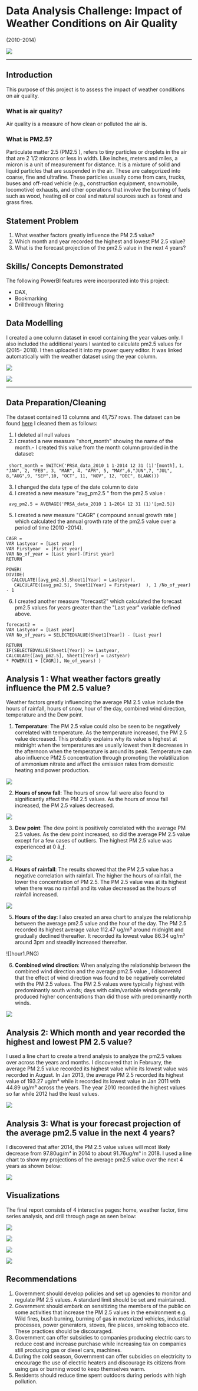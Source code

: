 # Data Analysis Challenge: Impact of Weather Conditions on Air Quality
(2010–2014)

![](air_quality_intro.jpg)
___
## Introduction
This purpose of this project is to assess the impact of weather conditions on air quality. 

### What is air quality?

Air quality is a measure of how clean or polluted the air is. 

### What is PM2.5?
Particulate matter 2.5 (PM2.5 ), refers to tiny particles or droplets in the air that are 2 1/2 microns or less in width. Like inches, meters and miles, a micron is a unit of measurement for distance. It is a mixture of solid and liquid particles that are suspended in the air. These are categorized into coarse, fine and ultrafine. These particles usually come from cars, trucks, buses and off-road vehicle (e.g., construction equipment, snowmobile, locomotive) exhausts, and other operations that involve the burning of fuels such as wood, heating oil or coal and natural sources such as forest and grass fires. 

## Statement Problem
1. What weather factors greatly influence the PM 2.5 value?
2. Which month and year recorded the highest and lowest PM 2.5 value?
3. What is the forecast projection of the pm2.5 value in the next 4 years?

## Skills/ Concepts Demonstrated
The following PowerBI features were incorporated into this project: 
- DAX,
- Bookmarking
- Drillthrough filtering

## Data Modelling
I created a one column dataset in excel containing the year values only. I also included the additional years I wanted to calculate pm2.5 values for (2015- 2018). I then uploaded it into my power query editor. It was linked automatically with the weather dataset using the year column.

![](excel.PNG)

![](modelling.PNG)
___

## Data Preparation/Cleaning
The dataset contained 13 columns and 41,757 rows. The dataset can be found [here](https://archive.ics.uci.edu/ml/datasets/Beijing+PM2.5+Data)
I cleaned them as follows:
 
1. I deleted all null values
2.  I created a new measure "short_month" showing the name of the month.- I created this value from the month column provided in the dataset:
 
 ``` short_month = SWITCH('PRSA_data_2010 1 1-2014 12 31 (1)'[month],```
   ```1, "JAN", 2, "FEB", 3, "MAR", 4, "APR", 5, "MAY",6,"JUN",7, "JUL", 8,"AUG",9, "SEP",10, "OCT", 11, "NOV", 12, "DEC", BLANK())```
   
3. I changed the data type of the date column to date
4. I created a new measure "avg_pm2.5 " from the pm2.5 value :

``` avg_pm2.5 = AVERAGE('PRSA_data_2010 1 1–2014 12 31 (1)'[pm2.5])```

5. I created a new measure "CAGR" ( compound annual growth rate ) which calculated the annual growth rate of the
 pm2.5 value over a period of time (2010 -2014).

  ```
  CAGR = 
  VAR Lastyear = [Last year]
  VAR Firstyear  = [First year]
  VAR No_of_year = [Last year]-[First year]
  RETURN

  POWER(
  DIVIDE(
    CALCULATE([avg_pm2.5],Sheet1[Year] = Lastyear),
     CALCULATE([avg_pm2.5], Sheet1[Year] = Firstyear)  ), 1 /No_of_year) - 1 

```
6. I created another measure "forecast2" which calculated the forecast pm2.5 values for years greater than the
  "Last year" variable defined above.

  ```
  forecast2 = 
  VAR Lastyear = [Last year]
  VAR No_of_years = SELECTEDVALUE(Sheet1[Year]) - [Last year]

  RETURN
  IF(SELECTEDVALUE(Sheet1[Year]) >= Lastyear,
  CALCULATE([avg_pm2.5], Sheet1[Year] = Lastyear)
  * POWER((1 + [CAGR]), No_of_years) )
  ```

## Analysis 1 : What weather factors greatly influence the PM 2.5 value?

Weather factors greatly influencing the average PM 2.5 value include the hours of rainfall, hours of snow, hour of the day, combined wind direction, temperature and the Dew point. 

1. **Temperature**: The PM 2.5 value could also be seen to be negatively correlated with temperature. As the temperature increased, the PM 2.5 value decreased. This probably explains why its value is highest at midnight when the temperatures are usually lowest then it decreases in the afternoon when the temperature is around its peak. Temperature can also influence PM2.5 concentration through promoting the volatilization of ammonium nitrate and affect the emission rates from domestic heating and power production.

![](temp.PNG)

2. **Hours of snow fall**: The hours of snow fall were also found to significantly affect the PM 2.5 values. As the hours of snow fall increased, the PM 2.5 values decreased.

![](snow.PNG)

3. **Dew point**: The dew point is positively correlated with the average PM 2.5 values. As the dew point increased, so did the average PM 2.5 value except for a few cases of outliers. The highest PM 2.5 value was experienced at 0 â„ƒ.

![](dewp.PNG)

4. **Hours of rainfall**: The results showed that the PM 2.5 value has a negative correlation with rainfall. The higher the hours of rainfall, the lower the concentration of PM 2.5. The PM 2.5 value was at its highest when there was no rainfall and its value decreased as the hours of rainfall increased.

![](ir.PNG)

5. **Hours of the day**: I also created an area chart to analyze the relationship between the average pm2.5 value and the hour of the day. The PM 2.5 recorded its highest average value 112.47 ug/m³ around midnight and gradually declined thereafter. It recorded its lowest value 86.34 ug/m³ around 3pm and steadily increased thereafter.

![]hour1.PNG)

6. **Combined wind direction**: When analyzing the relationship between the combined wind direction and the average pm2.5 value , I discovered that the effect of wind direction was found to be negatively correlated with the PM 2.5 values. The PM 2.5 values were typically highest with predominantly south winds; days with calm/variable winds generally produced higher concentrations than did those with predominantly north winds.

![](cbwd.PNG)

## Analysis 2: Which month and year recorded the highest and lowest PM 2.5 value?

I used a line chart to create a trend analysis to analyze the pm2.5 values over across the years and months. I discovered that in February, the average PM 2.5 value recorded its highest value while its lowest value was recorded in August. In Jan 2013, the average PM 2.5 recorded its highest value of 193.27 ug/m³ while it recorded its lowest value in Jan 2011 with 44.89 ug/m³ across the years. The year 2010 recorded the highest values so far while 2012 had the least values.

![](MNTHSY.PNG)

## Analysis 3: What is your forecast projection of the average pm2.5 value in the next 4 years?

I discovered that after 2014, the PM 2.5 value values will most likely decrease from 97.80ug/m³ in 2014 to about 91.76ug/m³ in 2018. I used a line chart to show my projections of the average pm2.5 value over the next 4 years as shown below:

![](ggh.PNG)


## Visualizations

The final report consists of 4 interactive pages: home, weather factor, time series analysis, and drill through page as seen below:

![](weather_report4A.png)

![](weather_report4B.png)

![](weather_report4C.png)

![](weather_report4D.png)



## Recommendations
1. Government should develop policies and set up agencies to monitor and regulate PM 2.5 values. A standard limit should be set and maintained.
2. Government should embark on sensitizing the members of the public on some activities that increase the PM 2.5 values in the environment e.g. Wild fires, bush burning, burning of gas in motorized vehicles, industrial processes, power generators, stoves, fire places, smoking tobacco etc. These practices should be discouraged.
3. Government can offer subsidies to companies producing electric cars to reduce cost and increase purchase while increasing tax on companies still producing gas or diesel cars, machines.
4. During the cold season, Government can offer subsidies on electricity to encourage the use of electric heaters and discourage its citizens from using gas or burning wood to keep themselves warm.
5. Residents should reduce time spent outdoors during periods with high pollution.




